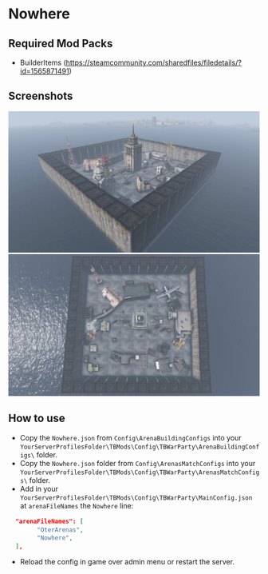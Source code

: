 # Nowhere

## Required Mod Packs
- BuilderItems (https://steamcommunity.com/sharedfiles/filedetails/?id=1565871491)

## Screenshots

<img src="images/Nowhere_1.jpg" alt="Nowhere" width="512"/>
<img src="images/Nowhere_2.jpg" alt="Nowhere" width="512"/>

## How to use
- Copy the `Nowhere.json` from `Config\ArenaBuildingConfigs` into your `YourServerProfilesFolder\TBMods\Config\TBWarParty\ArenaBuildingConfigs\` folder.
- Copy the `Nowhere.json` folder from `Config\ArenasMatchConfigs` into your `YourServerProfilesFolder\TBMods\Config\TBWarParty\ArenasMatchConfigs\` folder.
- Add in your `YourServerProfilesFolder\TBMods\Config\TBWarParty\MainConfig.json` at `arenaFileNames` the `Nowhere` line:
```json
  "arenaFileNames": [
        "OterArenas",
        "Nowhere",
  ],
```
- Reload the config in game over admin menu or restart the server.